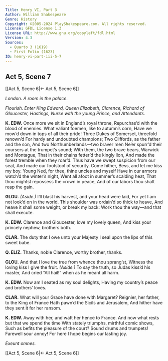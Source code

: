 ```yaml
---
Title: Henry VI, Part 3
Author: William Shakespeare
Genre: History
Copyright: ©2005-2024 PlayShakespeare.com. All rights reserved.
License: GFDL License 1.3
License URL: http://www.gnu.org/copyleft/fdl.html
Version: 4.3
Sources:
  - Quarto 3 (1619)
  - First Folio (1623)
ID: henry-vi-part-iii-5-7
---
```


## Act 5, Scene 7
[[Act 5, Scene 6|← Act 5, Scene 6]]

*London. A room in the palace.*

*Flourish. Enter King Edward, Queen Elizabeth, Clarence, Richard of Gloucester, Hastings, Nurse with the young Prince, and Attendants.*

**K. EDW.**
Once more we sit in England’s royal throne,
Repurchas’d with the blood of enemies.
What valiant foemen, like to autumn’s corn,
Have we mow’d down in tops of all their pride!
Three Dukes of Somerset, threefold renown’d
For hardy and undoubted champions;
Two Cliffords, as the father and the son,
And two Northumberlands—two braver men
Ne’er spurr’d their coursers at the trumpet’s sound;
With them, the two brave bears, Warwick and Montague,
That in their chains fetter’d the kingly lion,
And made the forest tremble when they roar’d.
Thus have we swept suspicion from our seat,
And made our footstool of security.
Come hither, Bess, and let me kiss my boy.
Young Ned, for thee, thine uncles and myself
Have in our armors watch’d the winter’s night,
Went all afoot in summer’s scalding heat,
That thou mightst repossess the crown in peace,
And of our labors thou shalt reap the gain.

**GLOU.**
*(Aside.)*
I’ll blast his harvest, and your head were laid,
For yet I am not look’d on in the world.
This shoulder was ordain’d so thick to heave,
And heave it shall some weight, or break my back:
Work thou the way—and that shall execute.

**K. EDW.**
Clarence and Gloucester, love my lovely queen,
And kiss your princely nephew, brothers both.

**CLAR.**
The duty that I owe unto your Majesty
I seal upon the lips of this sweet babe.

**Q. ELIZ.**
Thanks, noble Clarence, worthy brother, thanks.

**GLOU.**
And that I love the tree from whence thou sprang’st,
Witness the loving kiss I give the fruit.
*(Aside.)*
To say the truth, so Judas kiss’d his master,
And cried “All hail!” when as he meant all harm.

**K. EDW.**
Now am I seated as my soul delights,
Having my country’s peace and brothers’ loves.

**CLAR.**
What will your Grace have done with Margaret?
Reignier, her father, to the King of France
Hath pawn’d the Sicils and Jerusalem,
And hither have they sent it for her ransom.

**K. EDW.**
Away with her, and waft her hence to France.
And now what rests but that we spend the time
With stately triumphs, mirthful comic shows,
Such as befits the pleasure of the court?
Sound drums and trumpets! Farewell sour annoy!
For here I hope begins our lasting joy.

*Exeunt omnes.*

[[Act 5, Scene 6|← Act 5, Scene 6]]